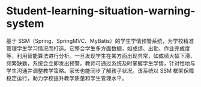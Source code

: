 # Student-learning-situation-warning-system
基于 SSM（Spring、SpringMVC、MyBatis）的学生学情预警系统，为学校精准管理学生学习情况而打造。它整合学生多方面数据，如成绩、出勤、作业完成度等，利用智能算法进行分析。一旦发现学生在某方面出现异常，如成绩大幅下滑、频繁缺勤，系统会立即发出预警。教师可通过系统及时掌握学生学情，针对性地与学生沟通并调整教学策略。家长也能同步了解孩子状况。该系统以 SSM 框架保障稳定运行，助力学校提升教学质量和学生管理水平。 
